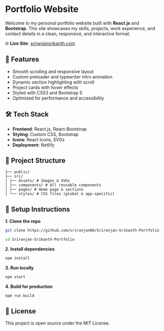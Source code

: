 # Portfolio Website

Welcome to my personal portfolio website built with **React.js** and **Bootstrap**. This site showcases my skills, projects, work experience, and contact details in a clean, responsive, and interactive format.

🌐 **Live Site**: [sriranjansrikanth.com](https://sriranjansrikanth.com)

## 🚀 Features

- Smooth scrolling and responsive layout
- Custom preloader and typewriter intro animation
- Dynamic section highlighting with scroll
- Project cards with hover effects
- Styled with CSS3 and Bootstrap 5
- Optimized for performance and accessibility

## 🛠️ Tech Stack

- **Frontend**: React.js, React-Bootstrap
- **Styling**: Custom CSS, Bootstrap
- **Icons**: React Icons, SVGs
- **Deployment**: Netlify

## 📁 Project Structure

```
├── public/
├── src/
│ ├── Assets/ # Images & SVGs
│ ├── components/ # All reusable components
│ ├── pages/ # Home page & sections
│ └── styles/ # CSS files (global & app-specific)
```

## 🔧 Setup Instructions

**1. Clone the repo**

```bash
git clone https://github.com/sriranjan06/Sriranjan-Srikanth-Portfolio
```

```bash
cd Sriranjan-Srikanth-Portfolio
```

**2. Install dependencies**

```bash
npm install
```

**3. Run locally**

```bash
npm start
```

**4. Build for production**

```bash
npm run build
```

## 📄 License

This project is open source under the MIT License.
